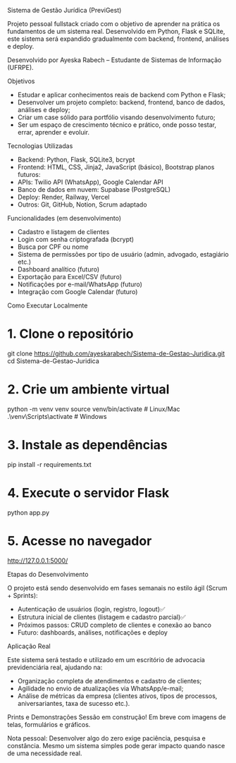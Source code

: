 Sistema de Gestão Jurídica (PreviGest)

Projeto pessoal fullstack criado com o objetivo de aprender na prática os fundamentos de um sistema real. Desenvolvido em Python, Flask e SQLite, este sistema será expandido gradualmente com backend, frontend, análises e deploy.

Desenvolvido por Ayeska Rabech – Estudante de Sistemas de Informação (UFRPE).

Objetivos

- Estudar e aplicar conhecimentos reais de backend com Python e Flask;
- Desenvolver um projeto completo: backend, frontend, banco de dados, análises e deploy;
- Criar um case sólido para portfólio visando desenvolvimento futuro;
- Ser um espaço de crescimento técnico e prático, onde posso testar, errar, aprender e evoluir.

Tecnologias Utilizadas

- Backend: Python, Flask, SQLite3, bcrypt
- Frontend: HTML, CSS, Jinja2, JavaScript (básico), Bootstrap
planos futuros: 
- APIs: Twilio API (WhatsApp), Google Calendar API
- Banco de dados em nuvem: Supabase (PostgreSQL)
- Deploy: Render, Railway, Vercel
- Outros: Git, GitHub, Notion, Scrum adaptado

Funcionalidades (em desenvolvimento)

- Cadastro e listagem de clientes
- Login com senha criptografada (bcrypt)
- Busca por CPF ou nome
- Sistema de permissões por tipo de usuário (admin, advogado, estagiário etc.)
- Dashboard analítico (futuro)
- Exportação para Excel/CSV (futuro)
- Notificações por e-mail/WhatsApp (futuro)
- Integração com Google Calendar (futuro)

Como Executar Localmente
# 1. Clone o repositório
git clone https://github.com/ayeskarabech/Sistema-de-Gestao-Juridica.git
cd Sistema-de-Gestao-Juridica

# 2. Crie um ambiente virtual
python -m venv venv
source venv/bin/activate   # Linux/Mac
.\venv\Scripts\activate    # Windows

# 3. Instale as dependências
pip install -r requirements.txt

# 4. Execute o servidor Flask
python app.py

# 5. Acesse no navegador
http://127.0.0.1:5000/

Etapas do Desenvolvimento

O projeto está sendo desenvolvido em fases semanais no estilo ágil (Scrum + Sprints):

- Autenticação de usuários (login, registro, logout)✅
- Estrutura inicial de clientes (listagem e cadastro parcial)✅
- Próximos passos: CRUD completo de clientes e conexão ao banco
- Futuro: dashboards, análises, notificações e deploy

Aplicação Real

Este sistema será testado e utilizado em um escritório de advocacia previdenciária real, ajudando na:

- Organização completa de atendimentos e cadastro de clientes;
- Agilidade no envio de atualizações via WhatsApp/e-mail;
- Análise de métricas da empresa (clientes ativos, tipos de processos, aniversariantes, taxa de sucesso etc.).

Prints e Demonstrações
Sessão em construção! Em breve com imagens de telas, formulários e gráficos.

Nota pessoal: Desenvolver algo do zero exige paciência, pesquisa e constância.
Mesmo um sistema simples pode gerar impacto quando nasce de uma necessidade real.